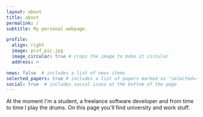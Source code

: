 ```yaml
---
layout: about
title: about
permalink: /
subtitle: My personal webpage.

profile:
  align: right
  image: prof_pic.jpg
  image_circular: true # crops the image to make it circular
  address: >

news: false  # includes a list of news items
selected_papers: true # includes a list of papers marked as "selected={true}"
social: true  # includes social icons at the bottom of the page
---
```


At the moment I'm a student, a freelance software developer and from time to time I play the drums.
On this page you'll find university and work stuff.